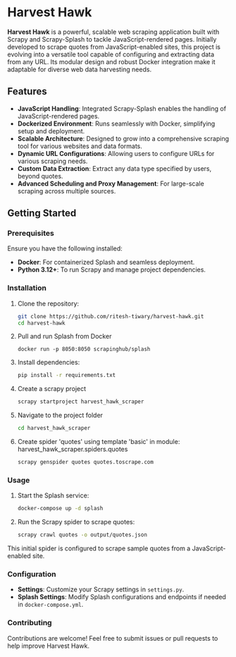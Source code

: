 # Harvest Hawk

**Harvest Hawk** is a powerful, scalable web scraping application built with Scrapy and Scrapy-Splash to tackle JavaScript-rendered pages. Initially developed to scrape quotes from JavaScript-enabled sites, this project is evolving into a versatile tool capable of configuring and extracting data from any URL. Its modular design and robust Docker integration make it adaptable for diverse web data harvesting needs.

## Features

- **JavaScript Handling**: Integrated Scrapy-Splash enables the handling of JavaScript-rendered pages.
- **Dockerized Environment**: Runs seamlessly with Docker, simplifying setup and deployment.
- **Scalable Architecture**: Designed to grow into a comprehensive scraping tool for various websites and data formats.
- **Dynamic URL Configurations**: Allowing users to configure URLs for various scraping needs.
- **Custom Data Extraction**: Extract any data type specified by users, beyond quotes.
- **Advanced Scheduling and Proxy Management**: For large-scale scraping across multiple sources.

## Getting Started

### Prerequisites

Ensure you have the following installed:
- **Docker**: For containerized Splash and seamless deployment.
- **Python 3.12+**: To run Scrapy and manage project dependencies.

### Installation

1. Clone the repository:
   ```bash
   git clone https://github.com/ritesh-tiwary/harvest-hawk.git
   cd harvest-hawk
   ```
2. Pull and run Splash from Docker
   ```
   docker run -p 8050:8050 scrapinghub/splash
   ```

3. Install dependencies:
   ```bash
   pip install -r requirements.txt
   ```

4. Create a scrapy project
   ```bash
   scrapy startproject harvest_hawk_scraper
   ```

5. Navigate to the project folder
   ```bash
   cd harvest_hawk_scraper
   ```

6. Create spider 'quotes' using template 'basic' in module: harvest_hawk_scraper.spiders.quotes
   ```bash
   scrapy genspider quotes quotes.toscrape.com
   ```

### Usage
1. Start the Splash service:
   ```bash
   docker-compose up -d splash
   ```

2. Run the Scrapy spider to scrape quotes:
   ```bash
   scrapy crawl quotes -o output/quotes.json
   ```
This initial spider is configured to scrape sample quotes from a JavaScript-enabled site.

### Configuration

- **Settings**: Customize your Scrapy settings in `settings.py`.
- **Splash Settings**: Modify Splash configurations and endpoints if needed in `docker-compose.yml`.

### Contributing

Contributions are welcome! Feel free to submit issues or pull requests to help improve Harvest Hawk.
